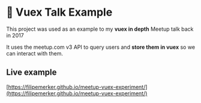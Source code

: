 # 👤 Vuex Talk Example

This project was used as an example to my **vuex in depth** Meetup talk back in 2017

It uses the meetup.com v3 API to query users and **store them in vuex** so we can interact with them.

## Live example
[https://filipemerker.github.io/meetup-vuex-experiment/](https://filipemerker.github.io/meetup-vuex-experiment/)
